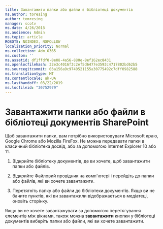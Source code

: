 ```yaml
---
title: Завантажити папки або файли в бібліотеці документів
ms.author: toresing
author: tomresing
manager: scotv
ms.date: 4/26/2018
ms.audience: Admin
ms.topic: article
ROBOTS: NOINDEX, NOFOLLOW
localization_priority: Normal
ms.collection: Adm_O365
ms.custom: ''
ms.assetid: df1ffdf0-8e08-4a56-880e-8ef162ec8431
ms.openlocfilehash: 32e3c4016f3c2ef5d6477e3593c4717802bd62b5
ms.sourcegitcommit: 03a156a9c9740521155a30775492c7dff0982588
ms.translationtype: MT
ms.contentlocale: uk-UA
ms.lasthandoff: 03/22/2019
ms.locfileid: "30752979"
---
```

# <a name="upload-a-folder-or-files-to-a-sharepoint-document-library"></a>Завантажити папки або файли в бібліотеці документів SharePoint

Щоб завантажити папки, вам потрібно використовувати Microsoft краю, Google Chrome або Mozilla FireFox. Не можна передавати папки в класичний бібліотека досвід, або за допомогою Internet Explorer 10 або 11.
  
1. Відкрийте бібліотеку документів, де ви хочете, щоб завантажити папки або файлів.
    
2. Відкрийте Файловий провідник на комп'ютері і перейдіть до папки або файлів, які ви хочете завантажити.
    
3. Перетягніть папку або файли до бібліотеки документів. Якщо ви не бачите пунктів, які ви завантажили відображається в медіатеці, оновіть сторінку. 
    
Якщо ви не хочете завантажувати за допомогою перетягування елементів між вікнами, також можна **завантажити** кнопки у бібліотеці документів виберіть папки або файли, які ви хочете завантажити. 
  

